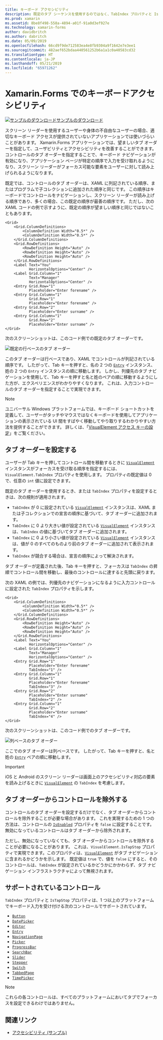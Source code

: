 ```yaml
---
title: キーボード アクセシビリティ
description: 既定のタブ シーケンスを使用するのではなく、TabIndex プロパティと IsTapStop プロパティの組み合わせでタブ シーケンスを指定することにより、UI のアクセシビリティを調整しなければならない場合があります。
ms.prod: xamarin
ms.assetid: 8be8f498-558a-4894-a01f-91a0d3ef927e
ms.technology: xamarin-forms
author: davidbritch
ms.author: dabritch
ms.date: 05/09/2019
ms.openlocfilehash: 66cd9f9de712583ea4e8fb9304a9f1642e7e3ee1
ms.sourcegitcommit: 482aef652bdaa440561252b6a1a1c0a40583cd32
ms.translationtype: HT
ms.contentlocale: ja-JP
ms.lasthandoff: 05/21/2019
ms.locfileid: "65971262"
---
```

# <a name="keyboard-accessibility-in-xamarinforms"></a>Xamarin.Forms でのキーボードアクセシビリティ

[![サンプルのダウンロード](~/media/shared/download.png)サンプルのダウンロード](https://developer.xamarin.com/samples/xamarin-forms/UserInterface/Accessibility/)

スクリーン リーダーを使用するユーザーや身体の不自由なユーザーの場合、適切なキーボード アクセスが提供されていないアプリケーションでは使いづらいことがあります。 Xamarin.Forms アプリケーションでは、望ましいタブ オーダーを指定して、ユーザビリティとアクセシビリティを改善することができます。 コントロールのタブ オーダーを指定することで、キーボード ナビゲーションが有効になり、アプリケーション ページが特定の順序で入力を受け取れるようになり、スクリーン リーダーがフォーカス可能な要素をユーザーに対して読み上げられるようになります。

既定では、コントロールのタブ オーダーは、XAML に列記されている順序、またはプログラムで子コレクションに追加された順序と同じです。 この順序はキーボードでコントロールをナビゲーションし、スクリーン リーダーが読み上げる順序であり、多くの場合、この既定の順序が最善の順序です。 ただし、次の XAML コードの例で示すように、既定の順序が望ましい順序と同じではないこともあります。

```xaml
<Grid>
    <Grid.ColumnDefinitions>
        <ColumnDefinition Width="0.5*" />
        <ColumnDefinition Width="0.5*" />
    </Grid.ColumnDefinitions>
    <Grid.RowDefinitions>
        <RowDefinition Height="Auto" />
        <RowDefinition Height="Auto" />
        <RowDefinition Height="Auto" />
    </Grid.RowDefinitions>
    <Label Text="You"
           HorizontalOptions="Center" />
    <Label Grid.Column="1"
           Text="Manager"
           HorizontalOptions="Center" />
    <Entry Grid.Row="1"
           Placeholder="Enter forename" />
    <Entry Grid.Column="1"
           Grid.Row="1"
           Placeholder="Enter forename" />
    <Entry Grid.Row="2"
           Placeholder="Enter surname" />
    <Entry Grid.Column="1"
           Grid.Row="2"
           Placeholder="Enter surname" />
</Grid>
```

次のスクリーンショットは、このコード例での既定のタブ オーダーです。

![](keyboard-images/default-tab-order.png "既定の行ベースのタブ オーダー")

このタブ オーダーは行ベースであり、XAML でコントロールが列記されている順序です。 したがって、Tab キーを押すと、名の 2 つの [`Entry`](xref:Xamarin.Forms.Entry) インスタンス、姓の 2 つの `Entry` インスタンスの順に移動します。 しかし、列優先のタブ ナビゲーションを使用して、Tab キーを押すと名と姓のペアの順に移動するようにした方が、エクスペリエンスがわかりやすくなります。 これは、入力コントロールのタブ オーダーを指定することで実現できます。

> [!NOTE]
> ユニバーサル Windows プラットフォームでは、キーボード ショートカットを定義して、ユーザーがタッチやマウスではなくキーボードを使用してアプリケーションの表示されている UI 間をすばやく移動してやり取りするわかりやすい方法を提供することができます。 詳しくは、「[VisualElement アクセス キーの設定](~/xamarin-forms/platform/windows/visualelement-access-keys.md)」をご覧ください。

## <a name="setting-the-tab-order"></a>タブ オーダーを設定する

ユーザーが Tab キーを押してコントロール間を移動するときに [`VisualElement`](xref:Xamarin.Forms.VisualElement) インスタンスがフォーカスを受け取る順序を指定するには、`VisualElement.TabIndex` プロパティを使用します。 プロパティの既定値は 0 で、任意の `int` 値に設定できます。

既定のタブ オーダーを使用するとき、または `TabIndex` プロパティを設定するときは、次の規則が適用されます。

 - `TabIndex` が 0 に設定されている [`VisualElement`](xref:Xamarin.Forms.VisualElement) インスタンスは、XAML または子コレクションでの宣言の順序に基づいて、タブ オーダーに追加されます。
 - `TabIndex` に 0 より大きい値が設定されている [`VisualElement`](xref:Xamarin.Forms.VisualElement) インスタンスは、`TabIndex` の値に基づいてタブ オーダーに追加されます。
 - `TabIndex` に 0 より小さい値が設定されている [`VisualElement`](xref:Xamarin.Forms.VisualElement) インスタンスは、値が 0 のすべてのものより前のタブ オーダーに追加されて表示されます。
 - `TabIndex` が競合する場合は、宣言の順序によって解決されます。

タブ オーダーが定義された後、Tab キーを押すと、フォーカスは `TabIndex` の昇順でコントロール間を移動し、最後のコントロールに達すると先頭に戻ります。

次の XAML の例では、列優先のナビゲーションになるように入力コントロールに設定された `TabIndex` プロパティを示します。

```xaml
<Grid>
    <Grid.ColumnDefinitions>
        <ColumnDefinition Width="0.5*" />
        <ColumnDefinition Width="0.5*" />
    </Grid.ColumnDefinitions>
    <Grid.RowDefinitions>
        <RowDefinition Height="Auto" />
        <RowDefinition Height="Auto" />
        <RowDefinition Height="Auto" />
    </Grid.RowDefinitions>
    <Label Text="You"
           HorizontalOptions="Center" />
    <Label Grid.Column="1"
           Text="Manager"
           HorizontalOptions="Center" />
    <Entry Grid.Row="1"
           Placeholder="Enter forename"
           TabIndex="1" />
    <Entry Grid.Column="1"
           Grid.Row="1"
           Placeholder="Enter forename"
           TabIndex="3" />
    <Entry Grid.Row="2"
           Placeholder="Enter surname"
           TabIndex="2" />
    <Entry Grid.Column="1"
           Grid.Row="2"
           Placeholder="Enter surname"
           TabIndex="4" />
</Grid>
```

次のスクリーンショットは、このコード例でのタブ オーダーです。

![](keyboard-images/correct-tab-order.png "列ベースのタブ オーダー")

ここでのタブ オーダーは列ベースです。 したがって、Tab キーを押すと、名と姓の [`Entry`](xref:Xamarin.Forms.Entry) ペアの順に移動します。

> [!IMPORTANT]
> iOS と Android のスクリーン リーダーは画面上のアクセシビリティ対応の要素を読み上げるときに [`VisualElement`](xref:Xamarin.Forms.VisualElement) の `TabIndex` を考慮します。

## <a name="excluding-controls-from-the-tab-order"></a>タブ オーダーからコントロールを除外する

コントロールのタブ オーダーを設定するだけでなく、タブ オーダーからコントロールを除外することが必要な場合があります。 これを実現するための 1 つの方法は、コントロールの [`IsEnabled`](xref:Xamarin.Forms.VisualElement) プロパティを `false` に設定することです。無効になっているコントロールはタブ オーダーから除外されます。

ただし、無効になっていなくても、タブ オーダーからコントロールを除外することが必要になることがあります。 これは、`VisualElement.IsTapStop` プロパティで実現できます。このプロパティは、[`VisualElement`](xref:Xamarin.Forms.VisualElement) がタブ ナビゲーションに含まれるかどうかを示します。 既定値は `true` で、値を `false` にすると、そのコントロールは、`TabIndex` が設定されているかどうかにかかわらず、タブ ナビゲーション インフラストラクチャによって無視されます。

## <a name="supported-controls"></a>サポートされているコントロール

`TabIndex` プロパティと `IsTapStop` プロパティは、1 つ以上のプラットフォームでキーボード入力を受け付ける次のコントロールでサポートされています。

- [`Button`](xref:Xamarin.Forms.Button)
- [`DatePicker`](xref:Xamarin.Forms.DatePicker)
- [`Editor`](xref:Xamarin.Forms.Editor)
- [`Entry`](xref:Xamarin.Forms.Entry)
- [`NavigationPage`](xref:Xamarin.Forms.NavigationPage)
- [`Picker`](xref:Xamarin.Forms.Picker)
- [`ProgressBar`](xref:Xamarin.Forms.ProgressBar)
- [`SearchBar`](xref:Xamarin.Forms.SearchBar)
- [`Slider`](xref:Xamarin.Forms.Slider)
- [`Stepper`](xref:Xamarin.Forms.Stepper)
- [`Switch`](xref:Xamarin.Forms.Switch)
- [`TabbedPage`](xref:Xamarin.Forms.TabbedPage)
- [`TimePicker`](xref:Xamarin.Forms.TimePicker)

> [!NOTE]
> これらの各コントロールは、すべてのプラットフォームにおいてタブでフォーカスを設定できるわけではありません。

## <a name="related-links"></a>関連リンク

- [アクセシビリティ (サンプル)](https://developer.xamarin.com/samples/xamarin-forms/UserInterface/Accessibility/)
